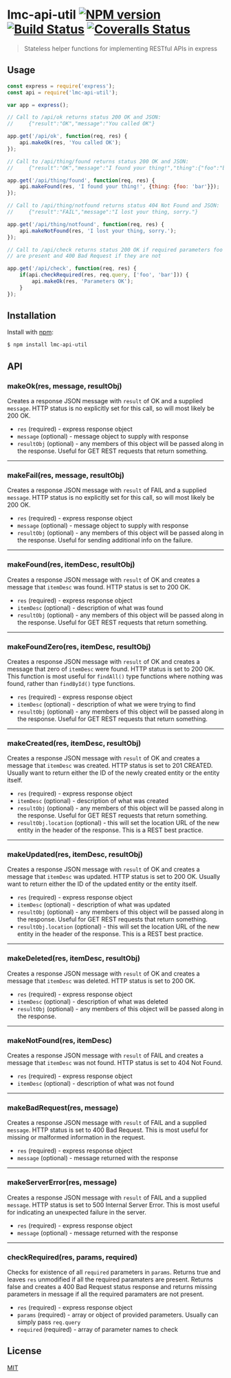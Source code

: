 # lmc-api-util [![NPM version][npm-image]][npm-url] [![Build Status][travis-image]][travis-url] [![Coveralls Status][coveralls-image]][coveralls-url]
> Stateless helper functions for implementing RESTful APIs in express

## Usage

```javascript
const express = require('express');
const api = require('lmc-api-util');

var app = express();

// Call to /api/ok returns status 200 OK and JSON: 
//     {"result":"OK","message":"You called OK"} 

app.get('/api/ok', function(req, res) {
	api.makeOk(res, 'You called OK');
});

// Call to /api/thing/found returns status 200 OK and JSON: 
//     {"result":"OK","message":"I found your thing!","thing":{"foo":"bar"}} 

app.get('/api/thing/found', function(req, res) {
	api.makeFound(res, 'I found your thing!', {thing: {foo: 'bar'}});
});

// Call to /api/thing/notfound returns status 404 Not Found and JSON: 
//     {"result":"FAIL","message":"I lost your thing, sorry."} 

app.get('/api/thing/notfound', function(req, res) {
	api.makeNotFound(res, 'I lost your thing, sorry.');
});

// Call to /api/check returns status 200 OK if required parameters foo and bar 
// are present and 400 Bad Request if they are not

app.get('/api/check', function(req, res) {
	if(api.checkRequired(res, req.query, ['foo', 'bar'])) {
		api.makeOk(res, 'Parameters OK');
	}
});
```
## Installation

Install with [npm](http://github.com/isaacs/npm):

```bash
$ npm install lmc-api-util
```

## API

### makeOk(res, message, resultObj)

Creates a response JSON message with `result` of OK and a supplied `message`. 
HTTP status is no explicitly set for this call, so will most likely be 200 OK.

- `res` (required) - express response object
- `message` (optional) - message object to supply with response
- `resultObj` (optional) - any members of this object will be passed along in
the response. Useful for GET REST requests that return something.

---
### makeFail(res, message, resultObj)

Creates a response JSON message with `result` of FAIL and a supplied `message`. 
HTTP status is no explicitly set for this call, so will most likely be 200 OK.

- `res` (required) - express response object
- `message` (optional) - message object to supply with response
- `resultObj` (optional) - any members of this object will be passed along in
the response. Useful for sending additional info on the failure.

---
### makeFound(res, itemDesc, resultObj)

Creates a response JSON message with `result` of OK and creates a message that
`itemDesc` was found. HTTP status is set to 200 OK.

- `res` (required) - express response object
- `itemDesc` (optional) - description of what was found
- `resultObj` (optional) - any members of this object will be passed along in
the response. Useful for GET REST requests that return something.

---
### makeFoundZero(res, itemDesc, resultObj)

Creates a response JSON message with `result` of OK and creates a message that
zero of `itemDesc` were found. HTTP status is set to 200 OK. This function is
most useful for `findAll()` type functions where nothing was found, rather than
`findById()` type functions.

- `res` (required) - express response object
- `itemDesc` (optional) - description of what we were trying to find
- `resultObj` (optional) - any members of this object will be passed along in
the response. Useful for GET REST requests that return something.

---
### makeCreated(res, itemDesc, resultObj)

Creates a response JSON message with `result` of OK and creates a message that
`itemDesc` was created. HTTP status is set to 201 CREATED. Usually want to 
return either the ID of the newly created entity or the entity itself.

- `res` (required) - express response object
- `itemDesc` (optional) - description of what was created
- `resultObj` (optional) - any members of this object will be passed along in
the response. Useful for GET REST requests that return something.
- `resultObj.location` (optional) - this will set the location URL of the new
entity in the header of the response. This is a REST best practice.

---
### makeUpdated(res, itemDesc, resultObj)

Creates a response JSON message with `result` of OK and creates a message that
`itemDesc` was updated. HTTP status is set to 200 OK. Usually want to 
return either the ID of the updated entity or the entity itself.

- `res` (required) - express response object
- `itemDesc` (optional) - description of what was updated
- `resultObj` (optional) - any members of this object will be passed along in
the response. Useful for GET REST requests that return something.
- `resultObj.location` (optional) - this will set the location URL of the new
entity in the header of the response. This is a REST best practice.

---
### makeDeleted(res, itemDesc, resultObj)

Creates a response JSON message with `result` of OK and creates a message that
`itemDesc` was deleted. HTTP status is set to 200 OK.

- `res` (required) - express response object
- `itemDesc` (optional) - description of what was deleted
- `resultObj` (optional) - any members of this object will be passed along in
the response. 

---
### makeNotFound(res, itemDesc)

Creates a response JSON message with `result` of FAIL and creates a message that
`itemDesc` was not found. HTTP status is set to 404 Not Found.

- `res` (required) - express response object
- `itemDesc` (optional) - description of what was not found

---
### makeBadRequest(res, message)

Creates a response JSON message with `result` of FAIL and a supplied `message`.
HTTP status is set to 400 Bad Request. This is most useful for missing or
malformed information in the request.

- `res` (required) - express response object
- `message` (optional) - message returned with the response

---
### makeServerError(res, message)

Creates a response JSON message with `result` of FAIL and a supplied `message`.
HTTP status is set to 500 Internal Server Error. This is most useful for 
indicating an unexpected failure in the server.

- `res` (required) - express response object
- `message` (optional) - message returned with the response

---
### checkRequired(res, params, required)

Checks for existence of all `required` parameters in `params`. Returns true
and leaves `res` unmodified if all the required paramaters are present.
Returns false and creates a 400 Bad Request status response and returns
missing parameters in message if all the required paramaters are not present.

- `res` (required) - express response object
- `params` (required) - array or object of provided parameters. Usually can
simply pass `req.query`
- `required` (required) - array of parameter names to check

## License

[MIT](LICENSE)

[npm-url]: https://npmjs.org/package/lmc-api-util
[npm-image]: http://img.shields.io/npm/v/lmc-api-util.svg

[travis-url]: https://travis-ci.org/gnickm/lmc-api-util
[travis-image]: http://img.shields.io/travis/gnickm/lmc-api-util.svg

[coveralls-url]: https://coveralls.io/github/gnickm/lmc-api-util?branch=master
[coveralls-image]: https://coveralls.io/repos/github/gnickm/lmc-api-util/badge.svg?branch=master
